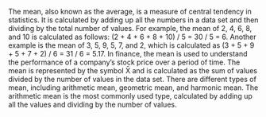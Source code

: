 The mean, also known as the average, is a measure of central tendency in statistics. It is calculated by adding up all the numbers in a data set and then dividing by the total number of values. For example, the mean of 2, 4, 6, 8, and 10 is calculated as follows: (2 + 4 + 6 + 8 + 10) / 5 = 30 / 5 = 6. Another example is the mean of 3, 5, 9, 5, 7, and 2, which is calculated as (3 + 5 + 9 + 5 + 7 + 2) / 6 = 31 / 6 = 5.17. In finance, the mean is used to understand the performance of a company’s stock price over a period of time. The mean is represented by the symbol X̄ and is calculated as the sum of values divided by the number of values in the data set. There are different types of mean, including arithmetic mean, geometric mean, and harmonic mean. The arithmetic mean is the most commonly used type, calculated by adding up all the values and dividing by the number of values.
